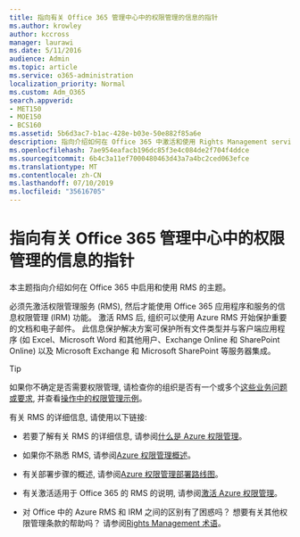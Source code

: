 ```yaml
---
title: 指向有关 Office 365 管理中心中的权限管理的信息的指针
ms.author: krowley
author: kccross
manager: laurawi
ms.date: 5/11/2016
audience: Admin
ms.topic: article
ms.service: o365-administration
localization_priority: Normal
ms.custom: Adm_O365
search.appverid:
- MET150
- MOE150
- BCS160
ms.assetid: 5b6d3ac7-b1ac-428e-b03e-50e882f85a6e
description: 指向介绍如何在 Office 365 中激活和使用 Rights Management service 的主题。
ms.openlocfilehash: 7ae954eafacb196dc85f3e4c084de2f704f4ddce
ms.sourcegitcommit: 6b4c3a11ef7000480463d43a7a4bc2ced063efce
ms.translationtype: MT
ms.contentlocale: zh-CN
ms.lasthandoff: 07/10/2019
ms.locfileid: "35616705"
---
```

# <a name="pointers-to-information-about-rights-management-in-the-office-365-admin-center"></a>指向有关 Office 365 管理中心中的权限管理的信息的指针

本主题指向介绍如何在 Office 365 中启用和使用 RMS 的主题。
  
必须先激活权限管理服务 (RMS), 然后才能使用 Office 365 应用程序和服务的信息权限管理 (IRM) 功能。 激活 RMS 后, 组织可以使用 Azure RMS 开始保护重要的文档和电子邮件。 此信息保护解决方案可保护所有文件类型并与客户端应用程序 (如 Excel、Microsoft Word 和其他用户、Exchange Online 和 SharePoint Online) 以及 Microsoft Exchange 和 Microsoft SharePoint 等服务器集成。
  
> [!TIP]
> 如果你不确定是否需要权限管理, 请检查你的组织是否有一个或多个[这些业务问题或要求](https://docs.microsoft.com/rights-management/understand-explore/azure-rms-problems-it-solves), 并查看[操作中的权限管理示例](https://docs.microsoft.com/rights-management/understand-explore/what-admins-users-see)。 
  
有关 RMS 的详细信息, 请使用以下链接:
  
- 若要了解有关 RMS 的详细信息, 请参阅[什么是 Azure 权限管理](https://docs.microsoft.com/rights-management/understand-explore/what-is-azure-rms)。

- 如果你不熟悉 RMS, 请参阅[Azure 权限管理概述](https://docs.microsoft.com/rights-management/understand-explore/azure-rights-management)。

- 有关部署步骤的概述, 请参阅[Azure 权限管理部署路线图](https://docs.microsoft.com/rights-management/plan-design/deployment-roadmap)。

- 有关激活适用于 Office 365 的 RMS 的说明, 请参阅[激活 Azure 权限管理](https://technet.microsoft.com/library/jj658941.aspx)。

- 对 Office 中的 Azure RMS 和 IRM 之间的区别有了困惑吗？ 想要有关其他权限管理条款的帮助吗？ 请参阅[Rights Management 术语](https://technet.microsoft.com/library/dn595132.aspx)。
